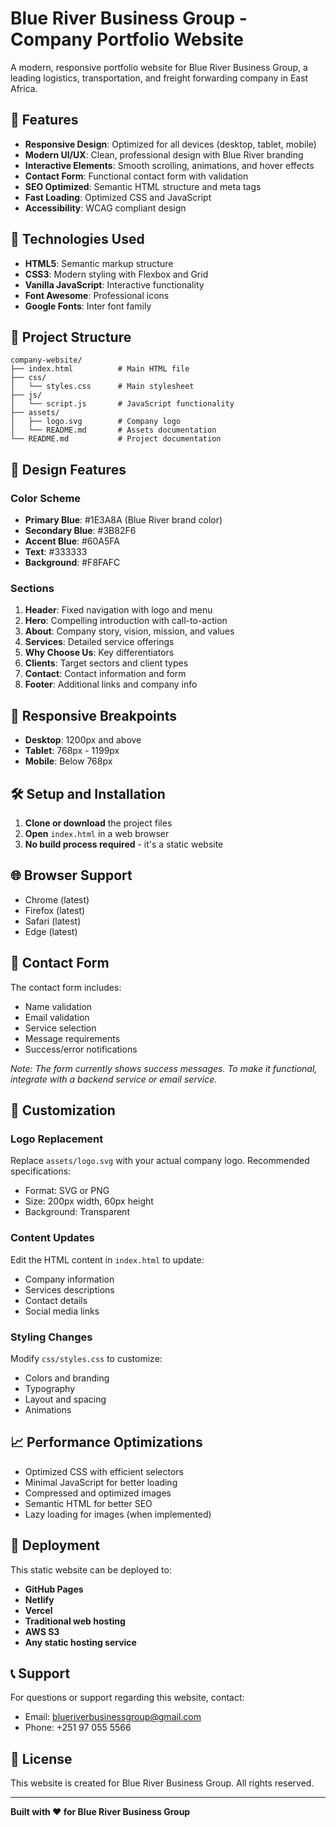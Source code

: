 # Blue River Business Group - Company Portfolio Website

A modern, responsive portfolio website for Blue River Business Group, a leading logistics, transportation, and freight forwarding company in East Africa.

## 🌟 Features

- **Responsive Design**: Optimized for all devices (desktop, tablet, mobile)
- **Modern UI/UX**: Clean, professional design with Blue River branding
- **Interactive Elements**: Smooth scrolling, animations, and hover effects
- **Contact Form**: Functional contact form with validation
- **SEO Optimized**: Semantic HTML structure and meta tags
- **Fast Loading**: Optimized CSS and JavaScript
- **Accessibility**: WCAG compliant design

## 🚀 Technologies Used

- **HTML5**: Semantic markup structure
- **CSS3**: Modern styling with Flexbox and Grid
- **Vanilla JavaScript**: Interactive functionality
- **Font Awesome**: Professional icons
- **Google Fonts**: Inter font family

## 📁 Project Structure

```
company-website/
├── index.html          # Main HTML file
├── css/
│   └── styles.css      # Main stylesheet
├── js/
│   └── script.js       # JavaScript functionality
├── assets/
│   ├── logo.svg        # Company logo
│   └── README.md       # Assets documentation
└── README.md           # Project documentation
```

## 🎨 Design Features

### Color Scheme
- **Primary Blue**: #1E3A8A (Blue River brand color)
- **Secondary Blue**: #3B82F6
- **Accent Blue**: #60A5FA
- **Text**: #333333
- **Background**: #F8FAFC

### Sections
1. **Header**: Fixed navigation with logo and menu
2. **Hero**: Compelling introduction with call-to-action
3. **About**: Company story, vision, mission, and values
4. **Services**: Detailed service offerings
5. **Why Choose Us**: Key differentiators
6. **Clients**: Target sectors and client types
7. **Contact**: Contact information and form
8. **Footer**: Additional links and company info

## 📱 Responsive Breakpoints

- **Desktop**: 1200px and above
- **Tablet**: 768px - 1199px
- **Mobile**: Below 768px

## 🛠️ Setup and Installation

1. **Clone or download** the project files
2. **Open** `index.html` in a web browser
3. **No build process required** - it's a static website

## 🌐 Browser Support

- Chrome (latest)
- Firefox (latest)
- Safari (latest)
- Edge (latest)

## 📧 Contact Form

The contact form includes:
- Name validation
- Email validation
- Service selection
- Message requirements
- Success/error notifications

*Note: The form currently shows success messages. To make it functional, integrate with a backend service or email service.*

## 🔧 Customization

### Logo Replacement
Replace `assets/logo.svg` with your actual company logo. Recommended specifications:
- Format: SVG or PNG
- Size: 200px width, 60px height
- Background: Transparent

### Content Updates
Edit the HTML content in `index.html` to update:
- Company information
- Services descriptions
- Contact details
- Social media links

### Styling Changes
Modify `css/styles.css` to customize:
- Colors and branding
- Typography
- Layout and spacing
- Animations

## 📈 Performance Optimizations

- Optimized CSS with efficient selectors
- Minimal JavaScript for better loading
- Compressed and optimized images
- Semantic HTML for better SEO
- Lazy loading for images (when implemented)

## 🚀 Deployment

This static website can be deployed to:
- **GitHub Pages**
- **Netlify**
- **Vercel**
- **Traditional web hosting**
- **AWS S3**
- **Any static hosting service**

## 📞 Support

For questions or support regarding this website, contact:
- Email: blueriverbusinessgroup@gmail.com
- Phone: +251 97 055 5566

## 📄 License

This website is created for Blue River Business Group. All rights reserved.

---

**Built with ❤️ for Blue River Business Group**
